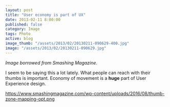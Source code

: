```yaml
---
layout: post
title: "User economy is part of UX"
date: 2013-02-11 8:00:00
published: false
category: Image
tags: Photo
active: blog
image_thumb: "/assets/2013/02/20130211-090629-400.jpg"
image: "/assets/2013/02/20130211-090629.jpg"
---
```

*Image borrowed from Smashing Magazine*.

I seem to be saying this a lot lately. What people can reach with their thumbs is important. Economy of movement is a **huge** part of User Experience design.

https://www.smashingmagazine.com/wp-content/uploads/2016/08/thumb-zone-mapping-opt.png
